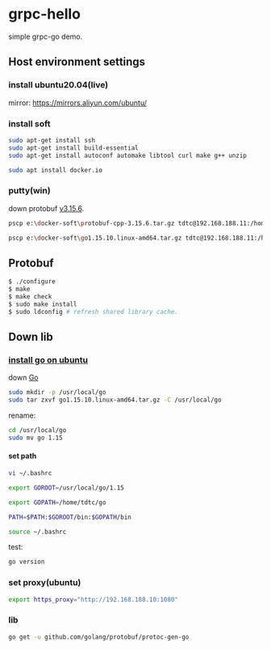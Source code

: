# grpc-hello
simple grpc-go demo.

## Host environment settings

### install ubuntu20.04(live)
mirror:
https://mirrors.aliyun.com/ubuntu/

### install soft
```bash
sudo apt-get install ssh
sudo apt-get install build-essential
sudo apt-get install autoconf automake libtool curl make g++ unzip

sudo apt install docker.io
```
### putty(win)
down protobuf [v3.15.6](https://github.com/protocolbuffers/protobuf/releases/download/v3.15.6/protobuf-cpp-3.15.6.tar.gz).
```bash
pscp e:\docker-soft\protobuf-cpp-3.15.6.tar.gz tdtc@192.168.188.11:/home/tdtc/

pscp e:\docker-soft\go1.15.10.linux-amd64.tar.gz tdtc@192.168.188.11:/home/tdtc
```

## Protobuf
```bash
$ ./configure
$ make
$ make check
$ sudo make install
$ sudo ldconfig # refresh shared library cache.
```

## Down lib

### [install go on ubuntu](https://tecadmin.net/install-go-on-ubuntu/)

down [Go](https://dl.google.com/go/go1.15.10.linux-amd64.tar.gz)
```bash
sudo mkdir -p /usr/local/go
sudo tar zxvf go1.15.10.linux-amd64.tar.gz -C /usr/local/go
```
rename:
```bash
cd /usr/local/go
sudo mv go 1.15
```

#### set path
```bash
vi ~/.bashrc
```

```bash
export GOROOT=/usr/local/go/1.15

export GOPATH=/home/tdtc/go

PATH=$PATH:$GOROOT/bin:$GOPATH/bin
```

```bash
source ~/.bashrc
```

test:
```bash
go version
```

### set proxy(ubuntu)
```bash
export https_proxy="http://192.168.188.10:1080"
```

### lib
```bash
go get -u github.com/golang/protobuf/protoc-gen-go
```
